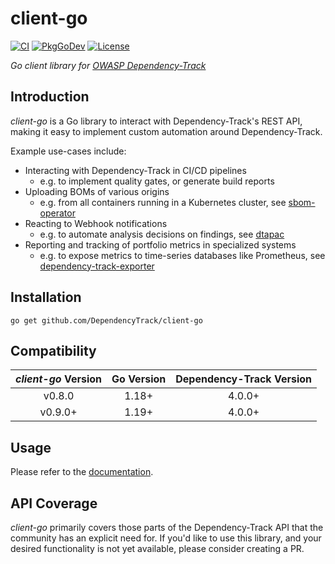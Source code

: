 # client-go

[![CI](https://github.com/DependencyTrack/client-go/actions/workflows/ci.yml/badge.svg)](https://github.com/DependencyTrack/client-go/actions/workflows/ci.yml)
[![PkgGoDev](https://pkg.go.dev/badge/github.com/DependencyTrack/client-go)](https://pkg.go.dev/github.com/DependencyTrack/client-go)
[![License](https://img.shields.io/badge/license-Apache%202.0-brightgreen.svg)](LICENSE)

*Go client library for [OWASP Dependency-Track](https://dependencytrack.org/)*


## Introduction

*client-go* is a Go library to interact with Dependency-Track's REST API, making it easy to implement
custom automation around Dependency-Track.

Example use-cases include:

* Interacting with Dependency-Track in CI/CD pipelines
  * e.g. to implement quality gates, or generate build reports
* Uploading BOMs of various origins
  * e.g. from all containers running in a Kubernetes cluster, see [sbom-operator](https://github.com/ckotzbauer/sbom-operator)
* Reacting to Webhook notifications
  * e.g. to automate analysis decisions on findings, see [dtapac](https://github.com/nscuro/dtapac)
* Reporting and tracking of portfolio metrics in specialized systems
  * e.g. to expose metrics to time-series databases like Prometheus, see [dependency-track-exporter](https://github.com/jetstack/dependency-track-exporter)

## Installation

```
go get github.com/DependencyTrack/client-go
```

## Compatibility

| *client-go* Version | Go Version | Dependency-Track Version |
| :-----------------: | :--------: | :----------------------: |
|       v0.8.0        |   1.18+    |          4.0.0+          |
|       v0.9.0+       |   1.19+    |          4.0.0+          |

## Usage

Please refer to the [documentation](https://pkg.go.dev/github.com/DependencyTrack/client-go).

## API Coverage

*client-go* primarily covers those parts of the Dependency-Track API that the community has an explicit need for.
If you'd like to use this library, and your desired functionality is not yet available, please consider creating a PR.
